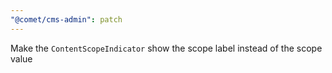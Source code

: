 ```yaml
---
"@comet/cms-admin": patch
---
```


Make the `ContentScopeIndicator` show the scope label instead of the scope value

